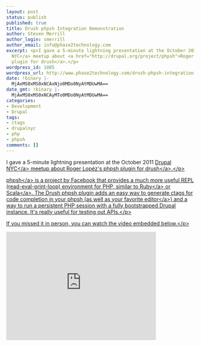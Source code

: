 ```yaml
---
layout: post
status: publish
published: true
title: Drush phpsh Integration Demonstration
author: Steven Merrill
author_login: smerrill
author_email: info@phase2technology.com
excerpt: <p>I gave a 5-minute lightning presentation at the October 2011 <a href="http://groups.drupal.org/nyc">Drupal
  NYC</a> meetup about <a href="http://drupal.org/project/phpsh">Roger Lopéz's phpsh
  plugin for drush</a>.</p>
wordpress_id: 1085
wordpress_url: http://www.phase2technology.com/drush-phpsh-integration-demonstration/
date: !binary |-
  MjAxMS0xMS0xNCAxNjo0MDo0NyAtMDUwMA==
date_gmt: !binary |-
  MjAxMS0xMS0xNCAyMTo0MDo0NyAtMDUwMA==
categories:
- Development
- Drupal
tags:
- ctags
- drupalnyc
- php
- phpsh
comments: []
---
```

<p>I gave a 5-minute lightning presentation at the October 2011 <a href="http:&#47;&#47;groups.drupal.org&#47;nyc">Drupal NYC<&#47;a> meetup about <a href="http:&#47;&#47;drupal.org&#47;project&#47;phpsh">Roger Lop&eacute;z's phpsh plugin for drush<&#47;a>.<&#47;p></p>
<p><a href="http:&#47;&#47;phpsh.org&#47;">phpsh<&#47;a> is a project by Facebook that provides a much more useful REPL (read-eval-print-loop) environment for PHP, similar to <a href="http:&#47;&#47;ruby-lang.org&#47;">Ruby<&#47;a> or <a href="http:&#47;&#47;www.scala-lang.org&#47;">Scala<&#47;a>. The Drush phpsh plugin adds an easy way to generate ctags for code completion in your phpsh &#40;as well as <a href="http:&#47;&#47;www.vim.org">your favorite editor<&#47;a>&#41; and a way to run a persistent PHP session with a fully bootstrapped Drupal instance. It's really useful for testing out APIs.<&#47;p></p>
<p>If you missed it in person, you can watch the video embedded below.<&#47;p></p>
<p><iframe src="http:&#47;&#47;player.vimeo.com&#47;video&#47;31983526?title=0&amp;byline=0&amp;portrait=0" width="400" height="290" frameborder="0" webkitAllowFullScreen allowFullScreen><&#47;iframe><&#47;p></p>
